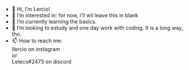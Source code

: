 - 👋 Hi, I’m Lercio!
- 👀 I’m interested in: for now, i'll wil leave this in blank
- 🌱 I’m currently learning the basics.
- 💞️ I’m looking to estudy and one day work with coding. It is a long way, tho.
- 📫 How to reach me:
<br> llercio on instagram
<br> or
<br> Leleco#2473 on discord

<!---
LercioL/LercioL is a ✨ special ✨ repository because its `README.md` (this file) appears on your GitHub profile.
You can click the Preview link to take a look at your changes.
--->
